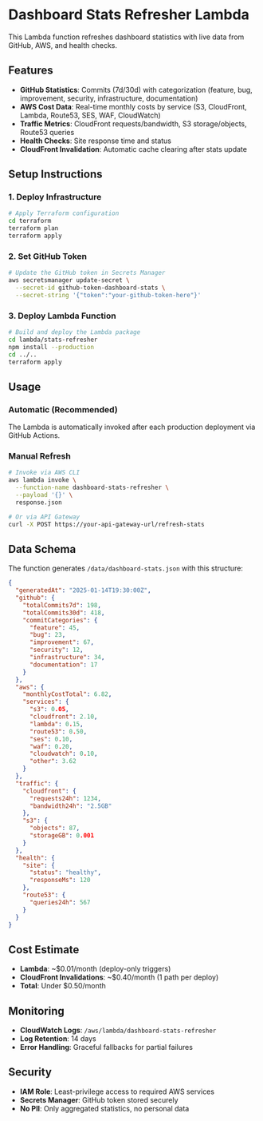 # Dashboard Stats Refresher Lambda

This Lambda function refreshes dashboard statistics with live data from GitHub, AWS, and health checks.

## Features

- **GitHub Statistics**: Commits (7d/30d) with categorization (feature, bug, improvement, security, infrastructure, documentation)
- **AWS Cost Data**: Real-time monthly costs by service (S3, CloudFront, Lambda, Route53, SES, WAF, CloudWatch)
- **Traffic Metrics**: CloudFront requests/bandwidth, S3 storage/objects, Route53 queries
- **Health Checks**: Site response time and status
- **CloudFront Invalidation**: Automatic cache clearing after stats update

## Setup Instructions

### 1. Deploy Infrastructure

```bash
# Apply Terraform configuration
cd terraform
terraform plan
terraform apply
```

### 2. Set GitHub Token

```bash
# Update the GitHub token in Secrets Manager
aws secretsmanager update-secret \
  --secret-id github-token-dashboard-stats \
  --secret-string '{"token":"your-github-token-here"}'
```

### 3. Deploy Lambda Function

```bash
# Build and deploy the Lambda package
cd lambda/stats-refresher
npm install --production
cd ../..
terraform apply
```

## Usage

### Automatic (Recommended)
The Lambda is automatically invoked after each production deployment via GitHub Actions.

### Manual Refresh
```bash
# Invoke via AWS CLI
aws lambda invoke \
  --function-name dashboard-stats-refresher \
  --payload '{}' \
  response.json

# Or via API Gateway
curl -X POST https://your-api-gateway-url/refresh-stats
```

## Data Schema

The function generates `/data/dashboard-stats.json` with this structure:

```json
{
  "generatedAt": "2025-01-14T19:30:00Z",
  "github": {
    "totalCommits7d": 198,
    "totalCommits30d": 418,
    "commitCategories": {
      "feature": 45,
      "bug": 23,
      "improvement": 67,
      "security": 12,
      "infrastructure": 34,
      "documentation": 17
    }
  },
  "aws": {
    "monthlyCostTotal": 6.82,
    "services": {
      "s3": 0.05,
      "cloudfront": 2.10,
      "lambda": 0.15,
      "route53": 0.50,
      "ses": 0.10,
      "waf": 0.20,
      "cloudwatch": 0.10,
      "other": 3.62
    }
  },
  "traffic": {
    "cloudfront": {
      "requests24h": 1234,
      "bandwidth24h": "2.5GB"
    },
    "s3": {
      "objects": 87,
      "storageGB": 0.001
    }
  },
  "health": {
    "site": {
      "status": "healthy",
      "responseMs": 120
    },
    "route53": {
      "queries24h": 567
    }
  }
}
```

## Cost Estimate

- **Lambda**: ~$0.01/month (deploy-only triggers)
- **CloudFront Invalidations**: ~$0.40/month (1 path per deploy)
- **Total**: Under $0.50/month

## Monitoring

- **CloudWatch Logs**: `/aws/lambda/dashboard-stats-refresher`
- **Log Retention**: 14 days
- **Error Handling**: Graceful fallbacks for partial failures

## Security

- **IAM Role**: Least-privilege access to required AWS services
- **Secrets Manager**: GitHub token stored securely
- **No PII**: Only aggregated statistics, no personal data

